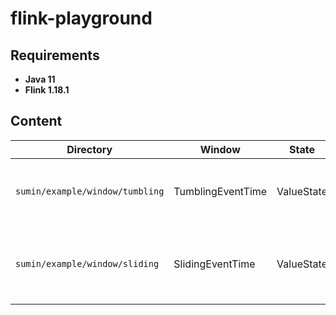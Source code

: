 # flink-playground

## Requirements
- **Java 11**
- **Flink 1.18.1**

## Content
| Directory                       | Window            | State      | source         | sink  | Description                                                 |
|---------------------------------|-------------------|------------|----------------|-------|-------------------------------------------------------------|
| `sumin/example/window/tumbling` | TumblingEventTime | ValueState | FromElement    | print |Fixed window Size with 10s, allow 5s lateness               |
| `sumin/example/window/sliding`  | SlidingEventTime  | ValueState | SourceFunction |       |window is sliding every 5s with 20s size, allow 5s lateness |
